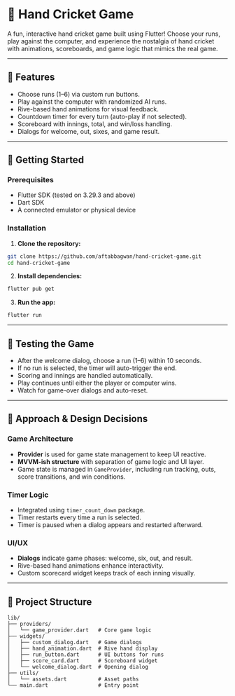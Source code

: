 # 🏏 Hand Cricket Game

A fun, interactive hand cricket game built using Flutter! Choose your runs, play against the computer, and experience the nostalgia of hand cricket with animations, scoreboards, and game logic that mimics the real game.

---

## 📱 Features

- Choose runs (1–6) via custom run buttons.
- Play against the computer with randomized AI runs.
- Rive-based hand animations for visual feedback.
- Countdown timer for every turn (auto-play if not selected).
- Scoreboard with innings, total, and win/loss handling.
- Dialogs for welcome, out, sixes, and game result.

---

## 🚀 Getting Started

### Prerequisites

- Flutter SDK (tested on 3.29.3 and above)
- Dart SDK
- A connected emulator or physical device

### Installation

1. **Clone the repository:**

```bash
git clone https://github.com/aftabbagwan/hand-cricket-game.git
cd hand-cricket-game
```

2. **Install dependencies:**

```bash
flutter pub get
```

3. **Run the app:**

```bash
flutter run
```

---

## 🧪 Testing the Game

- After the welcome dialog, choose a run (1–6) within 10 seconds.
- If no run is selected, the timer will auto-trigger the end.
- Scoring and innings are handled automatically.
- Play continues until either the player or computer wins.
- Watch for game-over dialogs and auto-reset.

---

## 🧠 Approach & Design Decisions

### Game Architecture
- **Provider** is used for game state management to keep UI reactive.
- **MVVM-ish structure** with separation of game logic and UI layer.
- Game state is managed in `GameProvider`, including run tracking, outs, score transitions, and win conditions.

### Timer Logic
- Integrated using `timer_count_down` package.
- Timer restarts every time a run is selected.
- Timer is paused when a dialog appears and restarted afterward.

### UI/UX
- **Dialogs** indicate game phases: welcome, six, out, and result.
- Rive-based hand animations enhance interactivity.
- Custom scorecard widget keeps track of each inning visually.

---

## 📁 Project Structure

```
lib/
├── providers/
│   └── game_provider.dart   # Core game logic
├── widgets/
│   ├── custom_dialog.dart   # Game dialogs
│   ├── hand_animation.dart  # Rive hand display
│   ├── run_button.dart      # UI buttons for runs
│   ├── score_card.dart      # Scoreboard widget
│   └── welcome_dialog.dart  # Opening dialog
├── utils/
│   └── assets.dart          # Asset paths
└── main.dart                # Entry point
```
